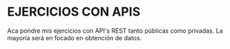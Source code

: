 # EJERCICIOS CON APIS

Aca pondre mis ejercicios con API's REST tanto públicas como privadas. La mayoría será en focado en obtención de datos.

